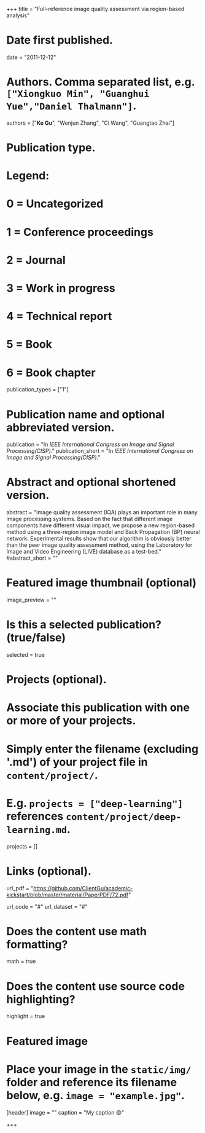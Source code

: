 +++
title = "Full-reference image quality assessment via region-based analysis"

# Date first published.
date = "2011-12-12"

# Authors. Comma separated list, e.g. `["Xiongkuo Min", "Guanghui Yue","Daniel Thalmann"]`.
authors = ["**Ke Gu**", "Wenjun Zhang", "Ci Wang", "Guangtao Zhai"]
# Publication type.
# Legend:
# 0 = Uncategorized
# 1 = Conference proceedings
# 2 = Journal
# 3 = Work in progress
# 4 = Technical report
# 5 = Book
# 6 = Book chapter
publication_types = ["1"]

# Publication name and optional abbreviated version.
publication = "In *IEEE International Congress on Image and Signal Processing(CISP)*."
publication_short = "In *IEEE International Congress on Image and Signal Processing(CISP)*."

# Abstract and optional shortened version.
abstract = "Image quality assessment (IQA) plays an important role in many image processing systems. Based on the fact that different image components have different visual impact, we propose a new region-based method using a three-region image model and Back Propagation (BP) neural network. Experimental results show that our algorithm is obviously better than the peer image quality assessment method, using the Laboratory for Image and Video Engineering (LIVE) database as a test-bed."
#abstract_short = ""

# Featured image thumbnail (optional)
image_preview = ""

# Is this a selected publication? (true/false)
selected = true

# Projects (optional).
#   Associate this publication with one or more of your projects.
#   Simply enter the filename (excluding '.md') of your project file in `content/project/`.
#   E.g. `projects = ["deep-learning"]` references `content/project/deep-learning.md`.
projects = []

# Links (optional).
url_pdf = "https://github.com/ClientGu/academic-kickstart/blob/master/material/PaperPDF/72.pdf"

url_code = "#"
url_dataset = "#"

# Does the content use math formatting?
math = true

# Does the content use source code highlighting?
highlight = true

# Featured image
# Place your image in the `static/img/` folder and reference its filename below, e.g. `image = "example.jpg"`.
[header]
image = ""
caption = "My caption 😄"

+++
